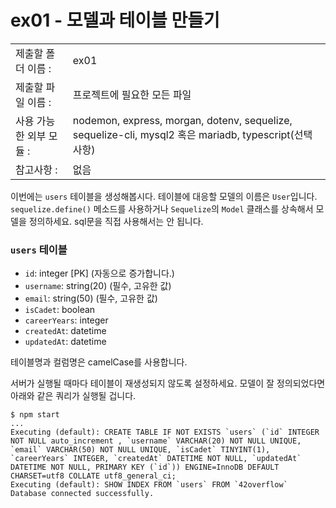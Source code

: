 # ex01 - 모델과 테이블 만들기

|                         |                                                                                                        |
| :---------------------- | ------------------------------------------------------------------------------------------------------ |
| 제출할 폴더 이름 :      | ex01                                                                                                   |
| 제출할 파일 이름 :      | 프로젝트에 필요한 모든 파일                                                                            |
| 사용 가능한 외부 모듈 : | nodemon, express, morgan, dotenv, sequelize, sequelize-cli, mysql2 혹은 mariadb, typescript(선택 사항) |
| 참고사항 :              | 없음                                                                                                   |

이번에는 `users` 테이블을 생성해봅시다. 테이블에 대응할 모델의 이름은 `User`입니다. `sequelize.define()` 메소드를 사용하거나 `Sequelize`의 `Model` 클래스를 상속해서 모델을 정의하세요. sql문을 직접 사용해서는 안 됩니다.

### `users` 테이블

- `id`: integer [PK] (자동으로 증가합니다.)
- `username`: string(20) (필수, 고유한 값)
- `email`: string(50) (필수, 고유한 값)
- `isCadet`: boolean
- `careerYears`: integer
- `createdAt`: datetime
- `updatedAt`: datetime

테이블명과 컬럼명은 camelCase를 사용합니다.

서버가 실행될 때마다 테이블이 재생성되지 않도록 설정하세요. 모델이 잘 정의되었다면 아래와 같은 쿼리가 실행될 겁니다.

```shell
$ npm start
...
Executing (default): CREATE TABLE IF NOT EXISTS `users` (`id` INTEGER NOT NULL auto_increment , `username` VARCHAR(20) NOT NULL UNIQUE, `email` VARCHAR(50) NOT NULL UNIQUE, `isCadet` TINYINT(1), `careerYears` INTEGER, `createdAt` DATETIME NOT NULL, `updatedAt` DATETIME NOT NULL, PRIMARY KEY (`id`)) ENGINE=InnoDB DEFAULT CHARSET=utf8 COLLATE utf8_general_ci;
Executing (default): SHOW INDEX FROM `users` FROM `42overflow`
Database connected successfully.
```
